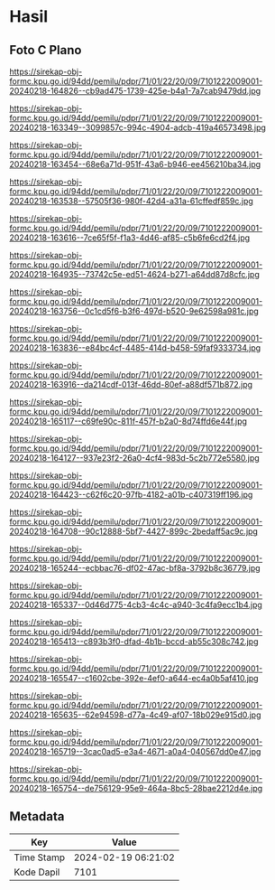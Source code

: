 # Hasil

## Foto C Plano

https://sirekap-obj-formc.kpu.go.id/94dd/pemilu/pdpr/71/01/22/20/09/7101222009001-20240218-164826--cb9ad475-1739-425e-b4a1-7a7cab9479dd.jpg

https://sirekap-obj-formc.kpu.go.id/94dd/pemilu/pdpr/71/01/22/20/09/7101222009001-20240218-163349--3099857c-994c-4904-adcb-419a46573498.jpg

https://sirekap-obj-formc.kpu.go.id/94dd/pemilu/pdpr/71/01/22/20/09/7101222009001-20240218-163454--68e6a71d-951f-43a6-b946-ee456210ba34.jpg

https://sirekap-obj-formc.kpu.go.id/94dd/pemilu/pdpr/71/01/22/20/09/7101222009001-20240218-163538--57505f36-980f-42d4-a31a-61cffedf859c.jpg

https://sirekap-obj-formc.kpu.go.id/94dd/pemilu/pdpr/71/01/22/20/09/7101222009001-20240218-163616--7ce65f5f-f1a3-4d46-af85-c5b6fe6cd2f4.jpg

https://sirekap-obj-formc.kpu.go.id/94dd/pemilu/pdpr/71/01/22/20/09/7101222009001-20240218-164935--73742c5e-ed51-4624-b271-a64dd87d8cfc.jpg

https://sirekap-obj-formc.kpu.go.id/94dd/pemilu/pdpr/71/01/22/20/09/7101222009001-20240218-163756--0c1cd5f6-b3f6-497d-b520-9e62598a981c.jpg

https://sirekap-obj-formc.kpu.go.id/94dd/pemilu/pdpr/71/01/22/20/09/7101222009001-20240218-163836--e84bc4cf-4485-414d-b458-59faf9333734.jpg

https://sirekap-obj-formc.kpu.go.id/94dd/pemilu/pdpr/71/01/22/20/09/7101222009001-20240218-163916--da214cdf-013f-46dd-80ef-a88df571b872.jpg

https://sirekap-obj-formc.kpu.go.id/94dd/pemilu/pdpr/71/01/22/20/09/7101222009001-20240218-165117--c69fe90c-811f-457f-b2a0-8d74ffd6e44f.jpg

https://sirekap-obj-formc.kpu.go.id/94dd/pemilu/pdpr/71/01/22/20/09/7101222009001-20240218-164127--937e23f2-26a0-4cf4-983d-5c2b772e5580.jpg

https://sirekap-obj-formc.kpu.go.id/94dd/pemilu/pdpr/71/01/22/20/09/7101222009001-20240218-164423--c62f6c20-97fb-4182-a01b-c407319ff196.jpg

https://sirekap-obj-formc.kpu.go.id/94dd/pemilu/pdpr/71/01/22/20/09/7101222009001-20240218-164708--90c12888-5bf7-4427-899c-2bedaff5ac9c.jpg

https://sirekap-obj-formc.kpu.go.id/94dd/pemilu/pdpr/71/01/22/20/09/7101222009001-20240218-165244--ecbbac76-df02-47ac-bf8a-3792b8c36779.jpg

https://sirekap-obj-formc.kpu.go.id/94dd/pemilu/pdpr/71/01/22/20/09/7101222009001-20240218-165337--0d46d775-4cb3-4c4c-a940-3c4fa9ecc1b4.jpg

https://sirekap-obj-formc.kpu.go.id/94dd/pemilu/pdpr/71/01/22/20/09/7101222009001-20240218-165413--c893b3f0-dfad-4b1b-bccd-ab55c308c742.jpg

https://sirekap-obj-formc.kpu.go.id/94dd/pemilu/pdpr/71/01/22/20/09/7101222009001-20240218-165547--c1602cbe-392e-4ef0-a644-ec4a0b5af410.jpg

https://sirekap-obj-formc.kpu.go.id/94dd/pemilu/pdpr/71/01/22/20/09/7101222009001-20240218-165635--62e94598-d77a-4c49-af07-18b029e915d0.jpg

https://sirekap-obj-formc.kpu.go.id/94dd/pemilu/pdpr/71/01/22/20/09/7101222009001-20240218-165719--3cac0ad5-e3a4-4671-a0a4-040567dd0e47.jpg

https://sirekap-obj-formc.kpu.go.id/94dd/pemilu/pdpr/71/01/22/20/09/7101222009001-20240218-165754--de756129-95e9-464a-8bc5-28bae2212d4e.jpg


## Metadata

| Key        | Value               |
| ---------- | ------------------- |
| Time Stamp | 2024-02-19 06:21:02 |
| Kode Dapil | 7101                |



